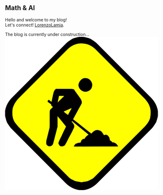 ## Math & AI
Hello and welcome to my blog!  
Let's connect! [LorenzoLamia](https://www.linkedin.com/in/lorenzolamia/?locale=en_US).

The blog is currently under construction...
![under_construction](images/Under_construction.png)

